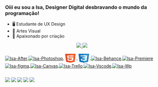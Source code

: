 ### Oiii eu sou a Isa, Designer Digital desbravando o mundo da programação!

- 🖥️ Estudante de UX Design
- 🎨 Artes Visual
- 🧠 Apaixonado por criação

<div align="center">
  <a href="https://github.com/zabella29">
  <img height="180em" src="https://github-readme-stats.vercel.app/api?username=zabella29&show_icons=true&theme=cobalt&include_all_commits=true&count_private=true"/>
  <img height="180em" src="https://github-readme-stats.vercel.app/api/top-langs/?username=zabella29&layout=compact&langs_count=7&theme=cobalt"/>
</div>

  <div style="display: inline_block"><br>
  <img align="center" alt="Isa-After" height="30" width="40" src="https://cdn.jsdelivr.net/gh/devicons/devicon/icons/aftereffects/aftereffects-original.svg" />
  <img align="center" alt="Isa-Photoshop" height="30" width="40" src="https://cdn.jsdelivr.net/gh/devicons/devicon/icons/photoshop/photoshop-plain.svg" />
  <img align="center" alt="Isa-HTML" height="30" width="40" src="https://raw.githubusercontent.com/devicons/devicon/master/icons/html5/html5-original.svg">
  <img align="center" alt="Isa-CSS" height="30" width="40" src="https://raw.githubusercontent.com/devicons/devicon/master/icons/css3/css3-original.svg">
  <img align="center" alt="Isa-Behance" height="30" width="40" src="https://cdn.jsdelivr.net/gh/devicons/devicon/icons/behance/behance-original.svg" />
  <img align="center" alt="Isa-Premiere" height="30" width="40" src="https://cdn.jsdelivr.net/gh/devicons/devicon/icons/premierepro/premierepro-original.svg" />         
  <img align="center" alt="Isa-figma" height="30" width="40" src="https://cdn.jsdelivr.net/gh/devicons/devicon/icons/figma/figma-original.svg" />
  <img align="center" alt="Isa-Canvas" height="30" width="40" src="https://cdn.jsdelivr.net/gh/devicons/devicon/icons/canva/canva-original.svg" />
  <img align="center" alt="Isa-Trello" height="30" width="40" src="https://cdn.jsdelivr.net/gh/devicons/devicon/icons/trello/trello-plain.svg" />         
  <img align="center" alt="Isa-Vscode" height="30" width="40" src="https://cdn.jsdelivr.net/gh/devicons/devicon/icons/vscode/vscode-original.svg" />
  <img align="center" alt="Isa-Wp" height="30" width="40" src="https://cdn.jsdelivr.net/gh/devicons/devicon/icons/wordpress/wordpress-original.svg" />
 </div>
  
##

<div> 
  <a href="https://www.behance.net/isabellasod7b9" target="_blank"><img src="https://img.shields.io/badge/Behance-0054F7?style=for-the-badge&logo=behance&logoColor=white" target="_blue"></a>
  <a href="https://www.instagram.com/zabella_ss/" target="_blank"><img src="https://img.shields.io/badge/-Instagram-%23E4405F?style=for-the-badge&logo=instagram&logoColor=white" target="_blank"></a>
 	<a href="https://www.twitch.tv/#" target="_blank"><img src="https://img.shields.io/badge/Twitch-9146FF?style=for-the-badge&logo=twitch&logoColor=white" target="_blank"></a>
  <a href = "https://www.figma.com/files/team/999781864498763171/"><img src="https://img.shields.io/badge/Figma-F24E1E?style=for-the-badge&logo=figma&logoColor=white" target="_blank"></a>
  <a href="https://www.linkedin.com/in/isabellasoaresdesignermultim%C3%ADdia/" target="_blank"><img src="https://img.shields.io/badge/-LinkedIn-%230077B5?style=for-the-badge&logo=linkedin&logoColor=white" target="_blank"></a> 
  
</div>
